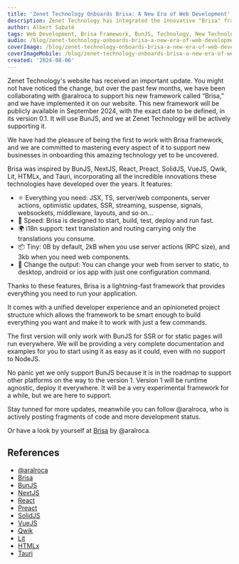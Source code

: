 ```yaml
---
title: 'Zenet Technology Onboards Brisa: A New Era of Web Development'
description: Zenet Technology has integrated the innovative "Brisa" framework into our website, developed by @aralroca. Launching in September 2024, Brisa combines the best features from leading technologies to offer a lightning-fast, versatile framework for web development. Stay tuned for more updates and follow @zenettechnology @aralroca for the latest news.
author: Albert Sabaté
tags: Web Development, Brisa Framework, BunJS, Technology, New Technology, Innovation
audio: /blog/zenet-technology-onboards-brisa-a-new-era-of-web-development/audio.mp3
coverImage: /blog/zenet-technology-onboards-brisa-a-new-era-of-web-development/brisa_banner.webp
coverImageMobile: /blog/zenet-technology-onboards-brisa-a-new-era-of-web-development/brisa_banner.webp
created: '2024-08-06'
---
```


Zenet Technology's website has received an important update. You might not have noticed the change, but over the past few months, we have been collaborating with @aralroca to support his new framework called “Brisa,” and we have implemented it on our website. This new framework will be publicly available in September 2024, with the exact date to be defined, in its version 0.1. It will use BunJS, and we at Zenet Technology will be actively supporting it.

We have had the pleasure of being the first to work with Brisa framework, and we are committed to mastering every aspect of it to support new businesses in onboarding this amazing technology yet to be uncovered.

Brisa was inspired by BunJS, NextJS, React, Preact, SolidJS, VueJS, Qwik, Lit, HTMLx, and Tauri, incorporating all the incredible innovations these technologies have developed over the years. It features:

- ⚛️ Everything you need: JSX, TS, server/web components, server actions, optimistic updates, SSR, streaming, suspense, signals, websockets, middleware, layouts, and so on...
- 🚀 Speed: Brisa is designed to start, build, test, deploy and run fast.
- 🌍 i18n support: text translation and routing carrying only the translations you consume.
- 📦 Tiny: 0B by default, 2kB when you use server actions (RPC size), and 3kb when you need web components.
- 📲 Change the output: You can change your web from server to static, to desktop, android or ios app with just one configuration command.

Thanks to these features, Brisa is a lightning-fast framework that provides everything you need to run your application.

It comes with a unified developer experience and an opinioneted project structure which allows the framework to be smart enough to build everything you want and make it to work with just a few commands.

The first version will only work with BunJS for SSR or for static pages will run everywhere. We will be providing a very complete documentation and examples for you to start using it as easy as it could, even with no support to NodeJS.

No panic yet we only support BunJS because it is in the roadmap to support other platforms on the way to the version 1. Version 1 will be runtime agnostic, deploy it everywhere. It will be a very experimental framework for a while, but we are here to support.

Stay tunned for more updates, meanwhile you can follow @aralroca, who is actively posting fragments of code and more development status.

Or have a look by yourself at [Brisa](https://brisa.build) by @aralroca.

## References

- [@aralroca](https://aralroca.com/)
- [Brisa](https://brisa.build/)
- [BunJS](https://bun.sh/)
- [NextJS](https://nextjs.org/)
- [React](https://react.dev/)
- [Preact](https://preactjs.com/)
- [SolidJS](https://www.solidjs.com/)
- [VueJS](https://vuejs.org/)
- [Qwik](https://qwik.dev/)
- [Lit](https://lit.dev/)
- [HTMLx](https://htmx.org/)
- [Tauri](https://tauri.app/)
